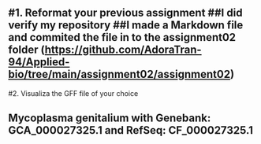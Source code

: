 #1. Reformat your previous assignment
##I did verify my repository
##I made a Markdown file and commited the file in to the assignment02 folder (https://github.com/AdoraTran-94/Applied-bio/tree/main/assignment02/assignment02)
---
#2. Visualiza the GFF file of your choice
## Mycoplasma genitalium with Genebank: GCA_000027325.1 and RefSeq: CF_000027325.1
